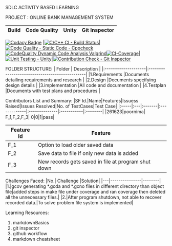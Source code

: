SDLC ACTIVITY BASED LEARNING

PROJECT : ONLINE BANK MANAGEMENT SYSTEM

 |   Build   |  Code Quality  |  Unity  | Git Inspector |
 |-----------|----------------|---------|---------------|
[![Codacy Badge](https://api.codacy.com/project/badge/Grade/1169d872259746ac81782fd3656afd98)](https://app.codacy.com/gh/saipoor/miniproject?utm_source=github.com&utm_medium=referral&utm_content=saipoor/miniproject&utm_campaign=Badge_Grade_Settings)
 |[![C/C++ CI - Build Status](https://github.com/saipoor/miniproject/actions/workflows/c-cpp.yml/badge.svg)](https://github.com/saipoor/miniproject/actions/workflows/c-cpp.yml)|[![Code Quality - Static Code - Cppcheck](https://github.com/saipoor/miniproject/actions/workflows/cppcheck.yml/badge.svg)](https://github.com/saipoor/miniproject/actions/workflows/cppcheck.yml)[![CodeQuality Dynamic Code Analysis Valgrind](https://github.com/saipoor/miniproject/actions/workflows/CodeQuality_Dynamic.yml/badge.svg)](https://github.com/saipoor/miniproject/actions/workflows/CodeQuality_Dynamic.yml)[![CI-Coverage](https://github.com/saipoor/miniproject/actions/workflows/gcov.yml/badge.svg)](https://github.com/saipoor/miniproject/actions/workflows/gcov.yml)|[![Unit Testing - Unity](https://github.com/saipoor/miniproject/actions/workflows/unity.yml/badge.svg)](https://github.com/saipoor/miniproject/actions/workflows/unity.yml)|[![Contribution Check - Git Inspector](https://github.com/saipoor/miniproject/actions/workflows/gitinspector.yml/badge.svg)](https://github.com/saipoor/miniproject/actions/workflows/gitinspector.yml)

FOLDER STRUCTURE:
  |       Folder        |            Description                         |
  |:--------------------|:-----------------------------------------------|
  |1.Requirements       |Documents detailing requirements and research   |
  |2.Design             |Documents specifying design details             |
  |3.implementation     |All code and documentation                      |
  |4.Testplan           |Documents with test plans and procedures        |
  
Contributors List and Summary:
|SF Id.|Name|Features|Issuess Raised|Issues Resolved|No. of TestCases|Test Case|
|:-----|:---|:-------|:-------------|:--------------|:-----------|:--------|
|261623|poornima| F_1,F_2,F_3|	0|0|1|pass|

 |Feature Id	|Feature|
 |--------------|-------|
|F_1	|Option to load older saved data|
|F_2	|Save data to file if only new data is added|
|F_3	|New records gets saved in file at program shut down|

Challenges Faced:
|No.|	Challenge	|Solution|
|---|---------------|--------|
|1.|gcov generating *.gcda and *.gcno files in different directory than object file|added  steps in make file under coverage  and ran coverage then deleted all the unnecessary files.|
|2.|After program shutdown, not able to recover recorded data.|To solve problem file system is implemented|

Learning Resources:
 1. markdownBasics
 2. git inspector
 3. github workflow
 4. markdown cheatsheet
